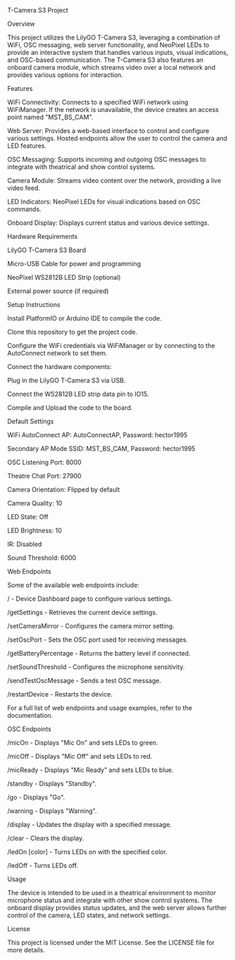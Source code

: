 T-Camera S3 Project

Overview

This project utilizes the LilyGO T-Camera S3, leveraging a combination of WiFi, OSC messaging, web server functionality, and NeoPixel LEDs to provide an interactive system that handles various inputs, visual indications, and OSC-based communication. The T-Camera S3 also features an onboard camera module, which streams video over a local network and provides various options for interaction.

Features

WiFi Connectivity: Connects to a specified WiFi network using WiFiManager. If the network is unavailable, the device creates an access point named "MST_BS_CAM".

Web Server: Provides a web-based interface to control and configure various settings. Hosted endpoints allow the user to control the camera and LED features.

OSC Messaging: Supports incoming and outgoing OSC messages to integrate with theatrical and show control systems.

Camera Module: Streams video content over the network, providing a live video feed.

LED Indicators: NeoPixel LEDs for visual indications based on OSC commands.

Onboard Display: Displays current status and various device settings.

Hardware Requirements

LilyGO T-Camera S3 Board

Micro-USB Cable for power and programming

NeoPixel WS2812B LED Strip (optional)

External power source (if required)

Setup Instructions

Install PlatformIO or Arduino IDE to compile the code.

Clone this repository to get the project code.

Configure the WiFi credentials via WiFiManager or by connecting to the AutoConnect network to set them.

Connect the hardware components:

Plug in the LilyGO T-Camera S3 via USB.

Connect the WS2812B LED strip data pin to IO15.

Compile and Upload the code to the board.

Default Settings

WiFi AutoConnect AP: AutoConnectAP, Password: hector1995

Secondary AP Mode SSID: MST_BS_CAM, Password: hector1995

OSC Listening Port: 8000

Theatre Chat Port: 27900

Camera Orientation: Flipped by default

Camera Quality: 10

LED State: Off

LED Brightness: 10

IR: Disabled

Sound Threshold: 6000

Web Endpoints

Some of the available web endpoints include:

/ - Device Dashboard page to configure various settings.

/getSettings - Retrieves the current device settings.

/setCameraMirror - Configures the camera mirror setting.

/setOscPort - Sets the OSC port used for receiving messages.

/getBatteryPercentage - Returns the battery level if connected.

/setSoundThreshold - Configures the microphone sensitivity.

/sendTestOscMessage - Sends a test OSC message.

/restartDevice - Restarts the device.

For a full list of web endpoints and usage examples, refer to the documentation.

OSC Endpoints

/micOn - Displays "Mic On" and sets LEDs to green.

/micOff - Displays "Mic Off" and sets LEDs to red.

/micReady - Displays "Mic Ready" and sets LEDs to blue.

/standby - Displays "Standby".

/go - Displays "Go".

/warning - Displays "Warning".

/display - Updates the display with a specified message.

/clear - Clears the display.

/ledOn [color] - Turns LEDs on with the specified color.

/ledOff - Turns LEDs off.

Usage

The device is intended to be used in a theatrical environment to monitor microphone status and integrate with other show control systems. The onboard display provides status updates, and the web server allows further control of the camera, LED states, and network settings.

License

This project is licensed under the MIT License. See the LICENSE file for more details.
